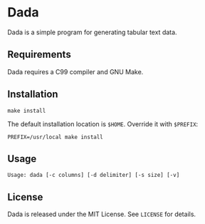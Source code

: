Dada
====

Dada is a simple program for generating tabular text data.


Requirements
------------

Dada requires a C99 compiler and GNU Make.


Installation
------------

    make install

The default installation location is `$HOME`. Override it with `$PREFIX`:

    PREFIX=/usr/local make install


Usage
-----

    Usage: dada [-c columns] [-d delimiter] [-s size] [-v]


License
-------

Dada is released under the MIT License. See `LICENSE` for details.
